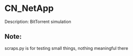 # CN_NetApp
Description: BitTorrent simulation

## Note:
scraps.py is for testing small things, nothing meaningful there
